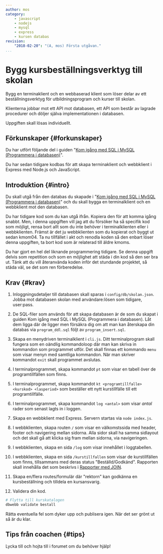 ```yaml
---
author: mos
category:
    - javascript
    - nodejs
    - mysql
    - express
    - kursen databas
revision:
    "2018-02-20": "(A, mos) Första utgåvan."
...
```

Bygg kursbeställningsverktyg till skolan
==================================

Bygg en terminaklient och en webbaserad klient som löser delar av ett beställningsverktyg för utbildningsprogram och kurser till skolan.

Klienterna jobbar mot ett API mot databasen, ett API som består av lagrade procedurer och döljer själva implementationen i databasen.

<!--more-->

Uppgiften skall lösas individuellt.



Förkunskaper {#forkunskaper}
-----------------------

Du har utfört följande del i guiden "[Kom igång med SQL i MySQL (Programmera i databasen)](guide/kom-igang-med-sql-i-mysql/programmera-i-databasen)".

Du har sedan tidigare kodbas för att skapa terminaklient och webbklient i Express med Node.js och JavaScript.



Introduktion {#intro}
-----------------------

Du skall utgå från den databas du skapade i "[Kom igång med SQL i MySQL (Programmera i databasen)](guide/kom-igang-med-sql-i-mysql/programmera-i-databasen)" och du skall bygga en terminalklient och en webbklient mot den databasen.

Du har tidigare kod som du kan utgå ifrån. Kopiera den för att komma igång snabbt. Men, i denna uppgiften vill jag att du försöker ha så specifik kod som möjligt, rensa bort allt som du inte behöver i terminalklienten eller i webbklienten. Främst är det ju webbklienten som du kopierat och byggt ut sedan kmom04. Ta nu tillfället i akt och renodla koden så den enbart löser denna uppgiften, ta bort kod som är relaterad till äldre kmoms.

Du har gjort en hel del liknande programmering tidigare. Se denna uppgift delvis som repetition och som en möjlighet att städa i din kod så den ser bra ut. Tänk att du vill återanvända koden inför det stundande projektet, så städa väl, se det som ren förberedelse.



Krav {#krav}
-----------------------

1. Inloggningsdetaljer till databasen skall sparas i `config/db/skolan.json`. Jobba mot databasen skolan med användare:lösen som tidigare, user:pass.

1. De SQL-filer som används för att skapa databasen är de som du skapat i guiden Kom igång med SQL i MySQL (Programmera i databasen). Låt dem ligga där de ligger men försäkra dig om att man kan återskapa din databas via `program_ddl.sql` följt av `program_insert.sql`.

1. Skapa en menydriven terminalklient i `cli.js`. Ditt terminalprogram skall fungera som en oändlig kommandoloop där man kan skriva in kommandon som programmet utför. Det skall finnas ett kommando `menu` som visar menyn med samtliga kommandon. När man skriver kommandot `exit` skall programmet avslutas.

1. I terminalprogrammet, skapa kommandot `pt` som visar en tabell över de programtillfällen som finns.

1. I terminalprogrammet, skapa kommandot `kt <programtillfalle> <kurskod> <lasperiod>` som beställer ett nytt kurstillfälle till ett programtillfälle.

1. I terminalprogrammet, skapa kommandot `log <antal>` som visar _antal_ rader som senast lagts in i loggen.

1. Skapa en webbklient med Express. Servern startas via `node index.js`.

1. I webbklienten, skapa routen `/` som visar en välkomstssida med header, footer och navigering mellan sidorna. Alla sidor skall ha samma sidlayout och det skall gå att klicka sig fram mellan sidorna, via navigeringen.

1. I webbklienten, skapa en sida `/log` som visar innehållet i loggtabellen.

1. I webbklienten, skapa en sida `/kurstillfallen` som visar de kurstillfällen som finns, tillsammans med deras status "Beställd/Godkänd". Rapporten skall innehålla det som beskrivs i [Rapporter med JOIN](guide/kom-igang-med-sql-i-mysql/rapporter-med-joins).

1. Skapa en/flera routes/formulär där "rektorn" kan godkänna en kursbeställning och tilldela en kursansvarig.

1. Validera din kod.

```bash
# Flytta till kurskatalogen
dbwebb validate bestall
```

Rätta eventuella fel som dyker upp och publisera igen. När det ser grönt ut så är du klar.



<!--

Extrauppgift {#extra}
-----------------------


Gör följande om du har tid och ro.

1. Gör så att använderen måste logga in.

1. Ge flash-meddelande när kurstillfället godkänns.
-->


Tips från coachen {#tips}
-----------------------

Lycka till och hojta till i forumet om du behöver hjälp!
